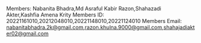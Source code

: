 Members: Nabanita Bhadra,Md Asraful Kabir Razon,Shahazadi Akter,Kashfia Amena Krity
Members ID: 20221161010,20212048010,20221148010,20221124010
Members Email: nabanitabhadra.2k@gmail.com,razon.khulna.9000@gmail.com,shahajadiakter02@gmail.com
